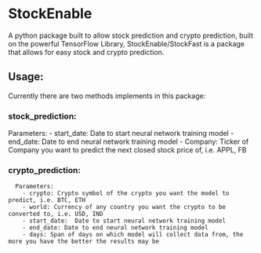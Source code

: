 # StockEnable
A python package built to allow stock prediction and crypto prediction, built on the powerful TensorFlow Library, StockEnable/StockFast is a package that allows for easy stock and crypto prediction.


## Usage:

Currently there are two methods implements in this package:


### stock_prediction:

   Parameters: 
     - start_date: Date to start neural network training model
     - end_date: Date to end neural network training model
     - Company: Ticker of Company you want to predict the next closed stock price of, i.e. APPL, FB
   
 ### crypto_prediction:
      
      Parameters:
        - crypto: Crypto symbol of the crypto you want the model to predict, i.e. BTC, ETH
        - world: Currency of any country you want the crypto to be converted to, i.e. USD, IND
        - start_date:  Date to start neural network training model
        - end_date: Date to end neural network training model
        - days: Span of days on which model will collect data from, the more you have the better the results may be
        
 
 
 
   
 
 





